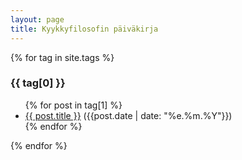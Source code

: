 ```yaml
---
layout: page
title: Kyykkyfilosofin päiväkirja
---
```


{% for tag in site.tags %}
  <h3>{{ tag[0] }}</h3>
  <ul>
    {% for post in tag[1] %}
      <li><a href="{{ post.url }}">{{ post.title }}</a> ({{post.date | date: "%e.%m.%Y"}})</li>
    {% endfor %}
  </ul>
{% endfor %}